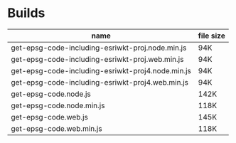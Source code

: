 # Builds
| name | file size |
| ---- | --------- |
| get-epsg-code-including-esriwkt-proj.node.min.js | 94K |
| get-epsg-code-including-esriwkt-proj.web.min.js | 94K |
| get-epsg-code-including-esriwkt-proj4.node.min.js | 94K |
| get-epsg-code-including-esriwkt-proj4.web.min.js | 94K |
| get-epsg-code.node.js | 142K |
| get-epsg-code.node.min.js | 118K |
| get-epsg-code.web.js | 145K |
| get-epsg-code.web.min.js | 118K |
